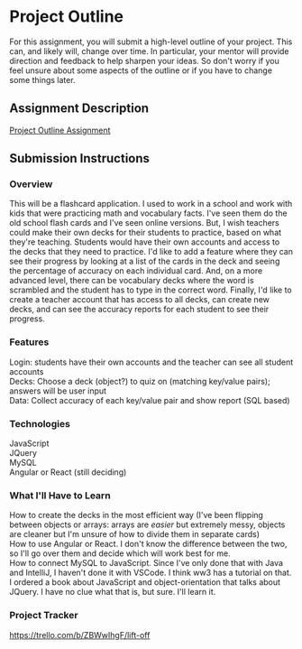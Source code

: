 # Project Outline
For this assignment, you will submit a high-level outline of your project. This can, and likely will, change over time. In particular, your mentor will provide direction and feedback to help sharpen your ideas. So don't worry if you feel unsure about some aspects of the outline or if you have to change some things later.

## Assignment Description
[Project Outline Assignment](https://education.launchcode.org/liftoff/modules/assignments/project-outline)

## Submission Instructions

### Overview
This will be a flashcard application. I used to work in a school and work with kids that were practicing math and vocabulary facts. I've seen them do the old school flash cards and I've seen online versions. But, I wish teachers could make their own decks for their students to practice, based on what they're teaching. Students would have their own accounts and access to the decks that they need to practice. I'd like to add a feature where they can see their progress by looking at a list of the cards in the deck and seeing the percentage of accuracy on each individual card. And, on a more advanced level, there can be vocabulary decks where the word is scrambled and the student has to type in the correct word. Finally, I'd like to create a teacher account that has access to all decks, can create new decks, and can see the accuracy reports for each student to see their progress.
### Features
Login: students have their own accounts and the teacher can see all student accounts		
Decks: Choose a deck (object?) to quiz on (matching key/value pairs); answers will be user input		
Data: Collect accuracy of each key/value pair and show report (SQL based)
### Technologies
JavaScript		
JQuery		
MySQL		
Angular or React (still deciding)
### What I'll Have to Learn
How to create the decks in the most efficient way (I've been flipping between objects or arrays: arrays are *easier* but extremely messy, objects are cleaner but I'm unsure of how to divide them in separate cards)		
How to use Angular or React. I don't know the difference between the two, so I'll go over them and decide which will work best for me.		
How to connect MySQL to JavaScript. Since I've only done that with Java and IntelliJ, I haven't done it with VSCode. I think ww3 has a tutorial on that. 		
I ordered a book about JavaScript and object-orientation that talks about JQuery. I have no clue what that is, but sure. I'll learn it.
### Project Tracker
https://trello.com/b/ZBWwIhgF/lift-off
